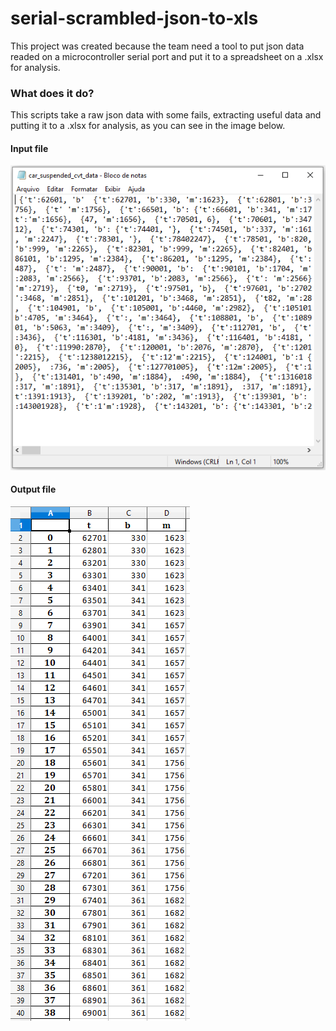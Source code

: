 
# serial-scrambled-json-to-xls

This project was created because the team need a tool to put json data readed on a microcontroller serial port and put it to a spreadsheet on a .xlsx for analysis.

### What does it do?  

This scripts take a raw json data with some fails, extracting useful data and putting it to a .xlsx for analysis, as you can see in the image below.

#### Input file  

![screenshot](https://github.com/LondriBaja/serial-scrambled-json-to-xls/blob/master/screenshots/input_file.PNG)

#### Output file  
![screenshot](https://github.com/LondriBaja/serial-scrambled-json-to-xls/blob/master/screenshots/output_file.PNG)
